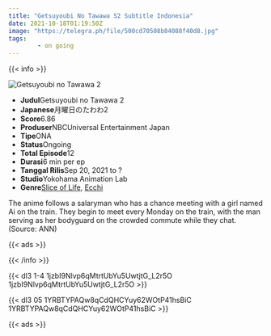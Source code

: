 ```yaml
---
title: "Getsuyoubi No Tawawa S2 Subtitle Indonesia"
date: 2021-10-18T01:19:50Z
image: "https://telegra.ph/file/500cd70508b84088f40d8.jpg"
tags:
        - on going
---
```


{{< info >}}

<div class="aniFilz">
  <img alt="Getsuyoubi no Tawawa 2" class="aniMage" src="https://cdn.myanimelist.net/images/anime/1370/117813.jpg" title="Getsuyoubi no Tawawa 2">
  <div class="aniInfo">
    <ul>
      <li><b>Judul</b><span>Getsuyoubi no Tawawa 2</span></li>
      <li><b>Japanese</b><span>月曜日のたわわ2</span></li>
      <li><b>Score</b><span>6.86</span></li>
      <li><b>Produser</b><span>NBCUniversal Entertainment Japan</span></li>
      <li><b>Tipe</b><span>ONA</span></li>
      <li><b>Status</b><span>Ongoing</span></li>
      <li><b>Total Episode</b><span>12</span></li>
      <li><b>Durasi</b><span>6 min per ep</span></li>
      <li><b>Tanggal Rilis</b><span>Sep 20, 2021 to ?</span></li>
      <li><b>Studio</b><span>Yokohama Animation Lab</span></li>
      <li><b>Genre</b><span><a href="/search/label/Slice of Life" title="Slice of Life">Slice of Life</a>, <a href="/search/label/Ecchi" title="Ecchi">Ecchi</a></span></li>
    </ul>
  </div>
  <div class="aniSinoc">
    <p>The anime follows a salaryman who has a chance meeting with a girl named Ai on the train. They begin to meet every Monday on the train, with the man serving as her bodyguard on the crowded commute while they chat. (Source: ANN)</p>
  </div>
</div>

{{< ads >}}


{{< /info >}}

{{< dl3 1-4 1jzbI9Nlvp6qMtrtUbYu5UwtjtG_L2r5O 1jzbI9Nlvp6qMtrtUbYu5UwtjtG_L2r5O >}}

{{< dl3 05 1YRBTYPAQw8qCdQHCYuy62WOtP41hsBiC 1YRBTYPAQw8qCdQHCYuy62WOtP41hsBiC >}}

{{< ads >}}
